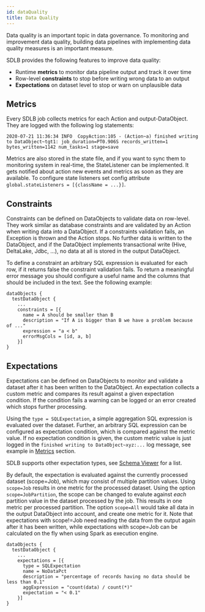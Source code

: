 ```yaml
---
id: dataQuality
title: Data Quality
---
```


Data quality is an important topic in data governance. To monitoring and improvement data quality, building data pipelines with implementing data quality measures is an important measure.

SDLB provides the following features to improve data quality:
- Runtime **metrics** to monitor data pipeline output and track it over time
- Row-level **constraints** to stop before writing wrong data to an output
- **Expectations** on dataset level to stop or warn on unplausible data

## Metrics
Every SDLB job collects metrics for each Action and output-DataObject. They are logged with the following log statements:

`2020-07-21 11:36:34 INFO  CopyAction:105 - (Action~a) finished writing to DataObject~tgt1: job_duration=PT0.906S records_written=1 bytes_written=1142 num_tasks=1 stage=save`

Metrics are also stored in the state file, and if you want to sync them to monitoring system in real-time, the StateListener can be implemented. It gets notified about action new events and metrics as soon as they are available. To configure state listeners set config attribute `global.stateListeners = [{className = ...}]`.

## Constraints
Constraints can be defined on DataObjects to validate data on row-level. They work similar as database constraints and are validated by an Action when writing data into a DataObject. If a constraints validation fails, an Exception is thrown and the Action stops. No further data is written to the DataObject, and if the DataObject implements transactional write (Hive, DeltaLake, Jdbc, ...), no data at all is stored in the output DataObject.

To define a constraint an arbitrary SQL expression is evaluated for each row, if it returns false the constraint validation fails. To return a meaningful error message you should configure a useful name and the columns that should be included in the text. See the following example:
```
dataObjects {
  testDataObject {
    ...
    constraints = [{
      name = A should be smaller than B
      description = "If A is bigger than B we have a problem because of ..."
      expression = "a < b"
      errorMsgCols = [id, a, b]
    }]
}
```

## Expectations
Expectations can be defined on DataObjects to monitor and validate a dataset after it has been written to the DataObject. An expectation collects a custom metric and compares its result against a given expectation condition. If the condition fails a warning can be logged or an error created which stops further processing. 

Using the `type = SQLExpectation`, a simple aggregation SQL expression is evaluated over the dataset. Further, an arbitrary SQL expression can be configured as expectation condition, which is compared against the metric value. If no expectation condition is given, the custom metric value is just logged in the `finished writing to DataObject~xyz:...` log message, see example in [Metrics](#metrics) section.

SDLB supports other expectation types, see [Schema Viewer](http://smartdatalake.ch/json-schema-viewer/index.html) for a list.

By default, the expectation is evaluated against the currently processed dataset (scope=Job), which may consist of multiple partition values. Using `scope=Job` results in one metric for the processed dataset. Using the option `scope=JobPartition`, the scope can be changed to evalute against *each* partition value in the dataset processed by the job. This results in one metric per processed partition. The option `scope=All` would take all data in the output DataObject into account, and create one metric for it. Note that expectations with scope!=Job need reading the data from the output again after it has been written, while expectations with scope=Job can be calculated on the fly when using Spark as execution engine.


```
dataObjects {
  testDataObject {
    ...
    expectations = [{
      type = SQLExpectation
      name = NoDataPct
      description = "percentage of records having no data should be less than 0.1"
      aggExpression = "count(data) / count(*)"
      expectation = "< 0.1"
    }]
}
```
